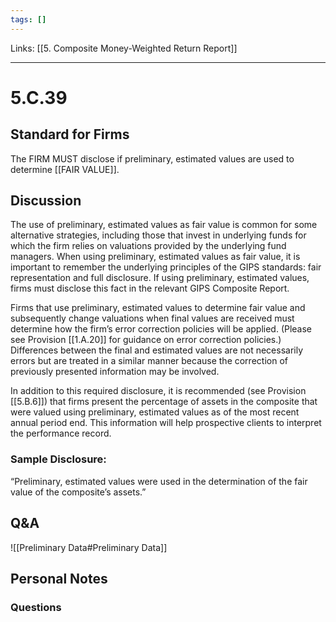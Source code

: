```yaml
---
tags: []
---
```

Links: [[5. Composite Money-Weighted Return Report]]
___
# 5.C.39
## Standard for Firms
The FIRM MUST disclose if preliminary, estimated values are used to determine [[FAIR VALUE]].
## Discussion
The use of preliminary, estimated values as fair value is common for some alternative strategies, including those that invest in underlying funds for which the firm relies on valuations provided by the underlying fund managers. When using preliminary, estimated values as fair value, it is important to remember the underlying principles of the GIPS standards: fair representation and full disclosure. If using preliminary, estimated values, firms must disclose this fact in the relevant GIPS Composite Report.

Firms that use preliminary, estimated values to determine fair value and subsequently change valuations when final values are received must determine how the firm’s error correction policies will be applied. (Please see Provision [[1.A.20]] for guidance on error correction policies.) Differences between the final and estimated values are not necessarily errors but are treated in a similar manner because the correction of previously presented information may be involved.

In addition to this required disclosure, it is recommended (see Provision [[5.B.6]]) that firms present the percentage of assets in the composite that were valued using preliminary, estimated values as of the most recent annual period end. This information will help prospective clients to interpret the performance record.
### Sample Disclosure:
“Preliminary, estimated values were used in the determination of the fair value of the composite’s assets.”
## Q&A
![[Preliminary Data#Preliminary Data]]

## Personal Notes

### Questions